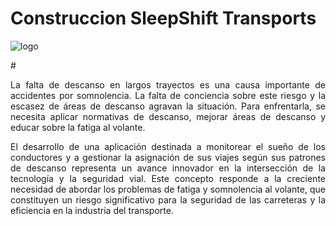 # Construccion SleepShift Transports

![logo](https://github.com/CarlosCorralesY/Construccion_SleepShift_Transports/assets/90006714/85464ecf-1825-44e6-8491-2e12773870bc)


#<div style="text-align: justify">La falta de descanso en largos trayectos es una causa importante de accidentes por somnolencia. La falta de conciencia sobre este riesgo y la escasez de áreas de descanso agravan la situación. Para enfrentarla, se necesita aplicar normativas de descanso, mejorar áreas de descanso y educar sobre la fatiga al volante.

El desarrollo de una aplicación destinada a monitorear el sueño de los conductores y a gestionar la asignación de sus viajes según sus patrones de descanso representa un avance innovador en la intersección de la tecnología y la seguridad vial. Este concepto responde a la creciente necesidad de abordar los problemas de fatiga y somnolencia al volante, que constituyen un riesgo significativo para la seguridad de las carreteras y la eficiencia en la industria del transporte.<div/>

